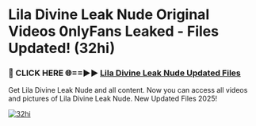 # Lila Divine Leak Nude Original Videos 0nlyFans Leaked - Files Updated! (32hi)

<h3>🔴 CLICK HERE 🌐==►► <a href="https://tinyurl.com/5h6xmrr3" rel="nofollow">Lila Divine Leak Nude Updated Files</a></h3>

Get Lila Divine Leak Nude and all content. Now you can access all videos and pictures of Lila Divine Leak Nude. New Updated Files 2025!

[![32hi](https://i.imgur.com/KVD873Z.gif)](https://tinyurl.com/5h6xmrr3)
